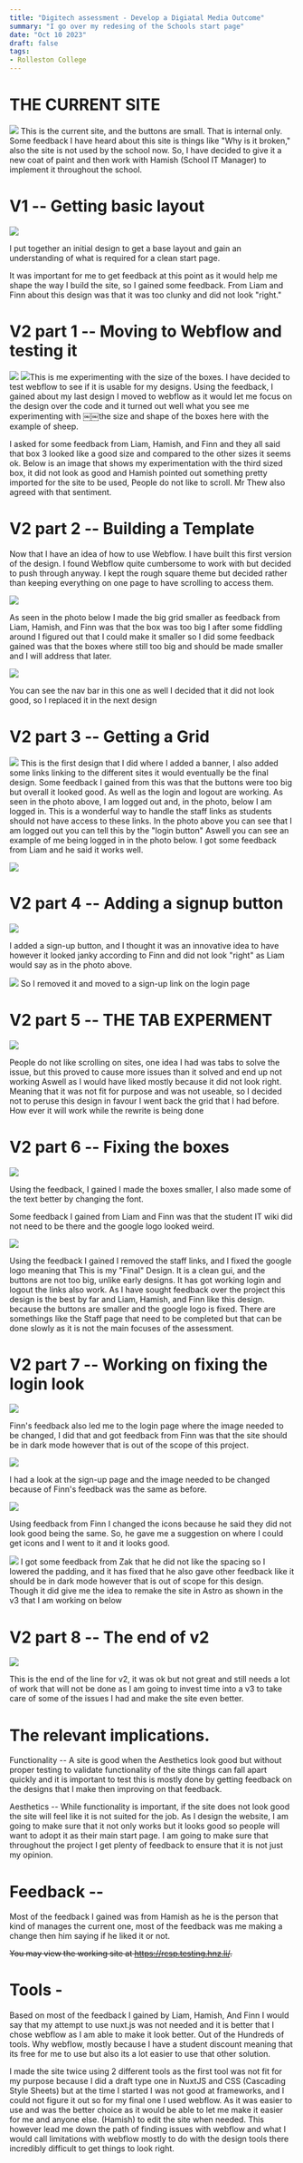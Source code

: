 ```yaml
---
title: "Digitech assessment - Develop a Digiatal Media Outcome"
summary: "I go over my redesing of the Schools start page"
date: "Oct 10 2023"
draft: false
tags:
- Rolleston College
---
```




# THE CURRENT SITE

![](https://serv.husky.nz/ddmo/c41f7c063bc46a046d168037a58cd2936f6fbdcb.png)
This is the current site, and the buttons are small. That is internal only. Some feedback I have heard about this site is things like "Why is it broken," also the site is not used by the school now. So, I have decided to give it a new coat of paint and then work with Hamish (School IT Manager) to implement it throughout the school.

# V1 -- Getting basic layout

![](https://serv.husky.nz/ddmo/media/image3.png)

I put together an initial design to get a base layout and gain an understanding of what is required for a clean start page.

It was important for me to get feedback at this point as it would help me shape the way I build the site, so I gained some feedback. From Liam and Finn about this design was that it was too clunky and did not look "right."

# V2 part 1 -- Moving to Webflow and testing it

![](https://serv.husky.nz/ddmo/6fb5fbd4e7782af8700cb6b303fa29b946ad41a9.png)
![](https://serv.husky.nz/ddmo/media/image5.png)This is me experimenting with the size of the boxes. I have decided to test webflow to see if it is usable for my designs. Using the feedback, I gained about my last design I moved to webflow as it would let me focus on the design over the code and it turned out well what you see me experimenting with ￼￼the size and shape of the boxes here with the example of sheep.

I asked for some feedback from Liam, Hamish, and Finn and they all said that box 3 looked like a good size and compared to the other sizes it seems ok. Below is an image that shows my experimentation with the third sized box, it did not look as good and Hamish pointed out something pretty imported for the site to be used, People do not like to scroll. Mr Thew also agreed with that sentiment.

#  V2 part 2 -- Building a Template

Now that I have an idea of how to use Webflow. I have built this first version of the design. I found Webflow quite cumbersome to work with but decided to push through anyway. I kept the rough square theme but decided rather than keeping everything on one page to have scrolling to access them.

![](https://serv.husky.nz/ddmo/297b72cceddda0f7ebe5d06adfbd3af30e26a804.png)

As seen in the photo below I made the big grid smaller as feedback from Liam, Hamish, and Finn was that the box was too big I after some fiddling around I figured out that I could make it smaller so I did some feedback gained was that the boxes where still too big and should be made smaller and I will address that later.

![](https://serv.husky.nz/ddmo/184baf042f8c074d0661b245ea5e03a92f3e5dbb.png)

You can see the nav bar in this one as well I decided that it did not look good, so I replaced it in the next design

#  V2 part 3 -- Getting a Grid

![](https://serv.husky.nz/ddmo/b157b6a044e0b013a8f8cc43c8ae8ba40ed86ddc.png)
This is the first design that I did where I added a banner, I also added some links linking to the different sites it would eventually be the final design. Some feedback I gained from this was that the buttons were too big but overall it looked good. As well as the login and logout are working. As seen in the photo above, I am logged out and, in the photo, below I am logged in. This is a wonderful way to handle the staff links as students should not have access to these links. In the photo above you can see that I am logged out you can tell this by the "login button" Aswell you can see an example of me being logged in in the photo below. I got some feedback from Liam and he said it works well.

![](https://serv.husky.nz/ddmo/e08c1677fde9239dc91f997e1f2d2fc0ffdfd8d6.png)


#  V2 part 4 -- Adding a signup button

![](https://serv.husky.nz/ddmo/16ae5c241ac29e81e80bbbb7462a99fdd1a0081e.png)

I added a sign-up button, and I thought it was an innovative idea to have however it looked janky according to Finn and did not look "right" as Liam would say as in the photo above.

![](https://serv.husky.nz/ddmo/2d83c25c079628a55391d81c81cd919bb7a68bd3.png)
So I removed it and moved to a sign-up link on the login page

#  V2 part 5 -- THE TAB EXPERMENT

![](https://serv.husky.nz/ddmo/0e0afe2cb641c0f2fec72d816d4e2654dd641d9d.png)

People do not like scrolling on sites, one idea I had was tabs to solve the issue, but this proved to cause more issues than it solved and end up not working Aswell as I would have liked mostly because it did not look right. Meaning that it was not fit for purpose and was not useable, so I decided not to peruse this design in favour I went back the grid that I had before. How ever it will work while the rewrite is being done

#  V2 part 6 -- Fixing the boxes

![](https://serv.husky.nz/ddmo/1178f0d8d19833927fdfb9b0c2463f5f8a0a2983.png)

Using the feedback, I gained I made the boxes smaller, I also made some of the text better by changing the font.

Some feedback I gained from Liam and Finn was that the student IT wiki did not need to be there and the google logo looked weird.

![](https://serv.husky.nz/ddmo/eb7fdf3c1e6f92ce2b745375c463d898ca7485e0.png)

Using the feedback I gained I removed the staff links, and I fixed the google logo meaning that This is my "Final" Design. It is a clean gui, and the buttons are not too big, unlike early designs. It has got working login and logout the links also work. As I have sought feedback over the project this design is the best by far and Liam, Hamish, and Finn like this design. because the buttons are smaller and the google logo is fixed. There are somethings like the Staff page that need to be completed but that can be done slowly as it is not the main focuses of the assessment.

#  V2 part 7 -- Working on fixing the login look

![](https://serv.husky.nz/ddmo/53d5d690d34ef89b8607466b7f12d6e8875f63d1.png)

Finn's feedback also led me to the login page where the image needed to be changed, I did that and got feedback from Finn was that the site should be in dark mode however that is out of the scope of this project.

![](https://serv.husky.nz/ddmo/4d45ae39deea22181fa80cbe427ea1efadd64f2e.png)

I had a look at the sign-up page and the image needed to be changed because of Finn's feedback was the same as before.

![](https://serv.husky.nz/ddmo/fc50867be0f4b4a3712ac08299e9ec2d2eea8391.png)

Using feedback from Finn I changed the icons because he said they did not look good being the same. So, he gave me a suggestion on where I could get icons and I went to it and it looks good.

![](https://serv.husky.nz/ddmo/06740b56439d84888b48415d1e498cc21d220156.png)
I got some feedback from Zak that he did not like the spacing so I lowered the padding, and it has fixed that he also gave other feedback like it should be in dark mode however that is out of scope for this design. Though it did give me the idea to remake the site in Astro as shown in the v3 that I am working on below

#  V2 part 8 -- The end of v2

![](https://serv.husky.nz/ddmo/eb3217f3088fe136eb62a3b81697ba0579dc7ee3.png)

This is the end of the line for v2, it was ok but not great and still needs a lot of work that will not be done as I am going to invest time into a v3 to take care of some of the issues I had and make the site even better.

# The relevant implications. 

Functionality -- A site is good when the Aesthetics look good but without proper testing to validate functionality of the site things can fall apart quickly and it is important to test this is mostly done by getting feedback on the designs that I make then improving on that feedback.

Aesthetics -- While functionality is important, if the site does not look good the site will feel like it is not suited for the job. As I design the website, I am going to make sure that it not only works but it looks good so people will want to adopt it as their main start page. I am going to make sure that throughout the project I get plenty of feedback to ensure that it is not just my opinion.

# Feedback --

Most of the feedback I gained was from Hamish as he is the person that kind of manages the current one, most of the feedback was me making a change then him saying if he liked it or not.

~~You may view the working site at <https://rcsp.testing.hnz.li/>.~~

# Tools - 

Based on most of the feedback I gained by Liam, Hamish, And Finn I would say that my attempt to use nuxt.js was not needed and it is better that I chose webflow as I am able to make it look better. Out of the Hundreds of tools. Why webflow, mostly because I have a student discount meaning that its free for me to use but also its a lot easier to use that other solution.

I made the site twice using 2 different tools as the first tool was not fit for my purpose because I did a draft type one in NuxtJS and CSS (Cascading Style Sheets) but at the time I started I was not good at frameworks, and I could not figure it out so for my final one I used webflow. As it was easier to use and was the better choice as it would be able to let me make it easier for me and anyone else. (Hamish) to edit the site when needed. This however lead me down the path of finding issues with webflow and what I would call limitations with webflow mostly to do with the design tools there incredibly difficult to get things to look right.

